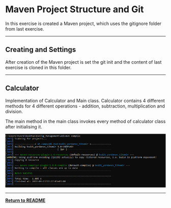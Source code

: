 # Maven Project Structure and Git

In this exercise is created a Maven project, which uses the gitignore folder 
from last exercise.

***

## Creating and Settings 

After creation of the Maven project is set the git init and the content of last
exercise is cloned in this folder.

***

## Calculator

Implementation of Calculator and Main class. Calculator contains 4 different methods for 4 
different operations - addition, subtraction, multiplication and division.

The main method in the main class invokes every method of calculator class after
initialising it.

![mvn-compile-pic](src/main/resources/images/mvn-terminal.PNG)

***

[**Return to README**](README.md)